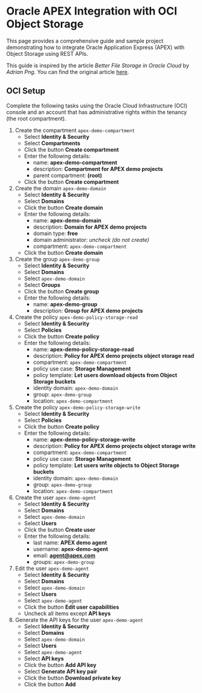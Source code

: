 # Oracle APEX Integration with OCI Object Storage

This page provides a comprehensive guide and sample project demonstrating how to integrate Oracle Application Express (APEX) with Object Storage using REST APIs. 

This guide is inspired by the article *Better File Storage in Oracle Cloud* by *Adrian Png*.  You can find the original article [here](https://blogs.oracle.com/connect/post/better-file-storage-in-oracle-cloud).

## OCI Setup

Complete the following tasks using the Oracle Cloud Infrastructure (OCI) console and an account that has administrative rights within the tenancy (the root compartment).

1. Create the compartment `apex-demo-compartment` 
    - Select **Identity & Security**
    - Select **Compartments**
    - Click the button **Create compartment**
    - Enter the following details:
        - name: **apex-demo-compartment**
        - description: **Compartment for APEX demo projects**
        - parent compartment: **(root)**
    - Click the button **Create compartment**
2. Create the domain `apex-demo-domain` 
    - Select **Identity & Security**
    - Select **Domains**
    - Click the button **Create domain**
    - Enter the following details:
        - name: **apex-demo-domain**
        - description: **Domain for APEX demo projects**
        - domain type: **free**
        - domain administrator: *uncheck (do not create)*
        - compartment: `apex-demo-compartment`  
    - Click the button **Create domain**
3. Create the group `apex-demo-group` 
    - Select **Identity & Security**
    - Select **Domains**
    - Select `apex-demo-domain`
    - Select **Groups**
    - Click the button **Create group**
    - Enter the following details:
        - name: **apex-demo-group**
        - description: **Group for APEX demo projects**
4. Create the policy `apex-demo-policy-storage-read` 
    - Select **Identity & Security**
    - Select **Policies**
    - Click the button **Create policy**
    - Enter the following details:
        - name: **apex-demo-policy-storage-read**
        - description: **Policy for APEX demo projects object storage read**
        - compartment: `apex-demo-compartment`  
        - policy use case: **Storage Management**
        - policy template: **Let users download objects from Object Storage buckets**
        - identity domain: `apex-demo-domain`
        - group: `apex-demo-group`
        - location: `apex-demo-compartment`  
5. Create the policy `apex-demo-policy-storage-write` 
    - Select **Identity & Security**
    - Select **Policies**
    - Click the button **Create policy**
    - Enter the following details:
        - name: **apex-demo-policy-storage-write**
        - description: **Policy for APEX demo projects object storage write**
        - compartment: `apex-demo-compartment`  
        - policy use case: **Storage Management**
        - policy template: **Let users write objects to Object Storage buckets**
        - identity domain: `apex-demo-domain`
        - group: `apex-demo-group`
        - location: `apex-demo-compartment`  
6. Create the user `apex-demo-agent` 
    - Select **Identity & Security**
    - Select **Domains**
    - Select `apex-demo-domain`
    - Select **Users**
    - Click the button **Create user**
    - Enter the following details:
        - last name: **APEX demo agent**
        - username: **apex-demo-agent**
        - email: **agent@apex.com**
        - groups: `apex-demo-group`
7. Edit the user `apex-demo-agent` 
    - Select **Identity & Security**
    - Select **Domains**
    - Select `apex-demo-domain`
    - Select **Users**
    - Select `apex-demo-agent`
    - Click the button **Edit user capabilities**
    - Uncheck all items except **API keys**
8. Generate the API keys for the user `apex-demo-agent` 
    - Select **Identity & Security**
    - Select **Domains**
    - Select `apex-demo-domain`
    - Select **Users**
    - Select `apex-demo-agent`
    - Select **API keys**
    - Click the button  **Add API key**
    - Select **Generate API key pair**
    - Click the button  **Download private key**
    - Click the button  **Add**